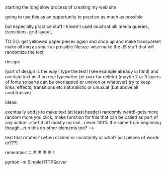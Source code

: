 starting the long slow process of creating my web site<br>

going to use this as an opportunity to practice as much as possible<br>

but especially practice stuff I haven't used much/at all: media queries, transitions, grid layout,


TO DO: 
get yellowed paper pieces again and chop up and make transparent
make all img as small as possible filesize-wise
make the JS stuff that will randomize the text


design:

!part of design is the way I type the text! (see example already in html) and overlaid text as if on real typewriter (ie xxxx for delete)
(maybe 2 or 3 layers of fonts so parts can be overlapped or uneven or whatever)
try to keep links, effects, transitions etc naturalistic or unusual (but above all unobtrusive)


ideas:

 eventually add js to make text (at least header) randomly weird!-gets more random more you click, make function for this that can be called as part of any action...start it off mostly normal...never 100% the same from beginning though...run this on other elements too? -->

  text that rotates? (when clicked or constantly or what?  just pieces of words or???)



















remember:::::!!!!!!!!!!!!!!!!!

  python -m SimpleHTTPServer